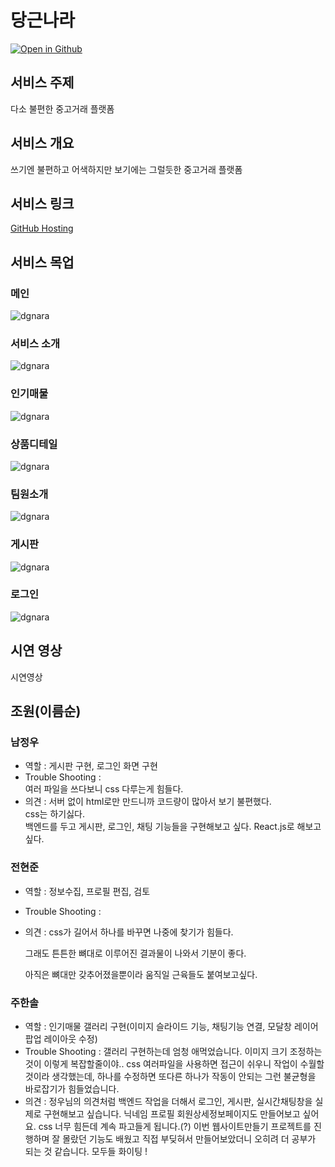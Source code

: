 # 당근나라

[![Open in Github](assets/img/dgdg.png)](https://luxetverit.github.io/miniproject5-website-dgnara/index.html)

## 서비스 주제

다소 불편한 중고거래 플랫폼

## 서비스 개요

쓰기엔 불편하고 어색하지만
보기에는 그럴듯한 중고거래 플랫폼

## 서비스 링크

[GitHub Hosting](https://luxetverit.github.io/miniproject5-website-dgnara/index.html)

## 서비스 목업

### 메인

![dgnara](assets/mock-img/dgmain.png)

### 서비스 소개

![dgnara](assets/mock-img/dginfo.png)

### 인기매물

![dgnara](assets/mock-img/dgsales.png)

### 상품디테일

![dgnara](assets/mock-img/dgsalesdetail.png)

### 팀원소개

![dgnara](assets/mock-img/dgwho.png)

### 게시판

![dgnara](assets/mock-img/dgboard.png)

### 로그인

![dgnara](assets/mock-img/dglogin.png)

## 시연 영상

시연영상

## 조원(이름순)

### 남정우

-   역할 : 게시판 구현, 로그인 화면 구현
-   Trouble Shooting :  
     여러 파일을 쓰다보니 css 다루는게 힘들다.
-   의견 :
    서버 없이 html로만 만드니까 코드량이 많아서 보기 불편했다.  
    css는 하기싫다.  
    백엔드를 두고 게시판, 로그인, 채팅 기능들을 구현해보고 싶다.
    React.js로 해보고 싶다.

### 전현준

-   역할 : 정보수집, 프로필 편집, 검토 
-   Trouble Shooting :
-   의견 : 
    css가 길어서 하나를 바꾸면 나중에 찾기가 힘들다.
    
    그래도 튼튼한 뼈대로 이루어진 결과물이 나와서 기분이 좋다.
    
    아직은 뼈대만 갖추어졌을뿐이라 움직일 근육들도 붙여보고싶다.

### 주한솔

-   역할 : 인기매물 갤러리 구현(이미지 슬라이드 기능, 채팅기능 연결, 모달창 레이어 팝업 레이아웃 수정)
-   Trouble Shooting : 갤러리 구현하는데 엄청 애먹었습니다. 이미지 크기 조정하는 것이 이렇게 복잡할줄이야..
                       css 여러파일을 사용하면 접근이 쉬우니 작업이 수월할 것이라 생각했는데,
                       하나를 수정하면 또다른 하나가 작동이 안되는 그런 불균형을 바로잡기가 힘들었습니다.
-   의견 : 정우님의 의견처럼 백엔드 작업을 더해서 로그인, 게시판, 실시간채팅창을 실제로 구현해보고 싶습니다.
    닉네임 프로필 회원상세정보페이지도 만들어보고 싶어요.
    css 너무 힘든데 계속 파고들게 됩니다.(?)
    이번 웹사이트만들기 프로젝트를 진행하며 잘 몰랐던 기능도 배웠고 직접 부딪혀서 만들어보았더니 오히려 더 공부가 되는 것 같습니다.
    모두들 화이팅 !
           

